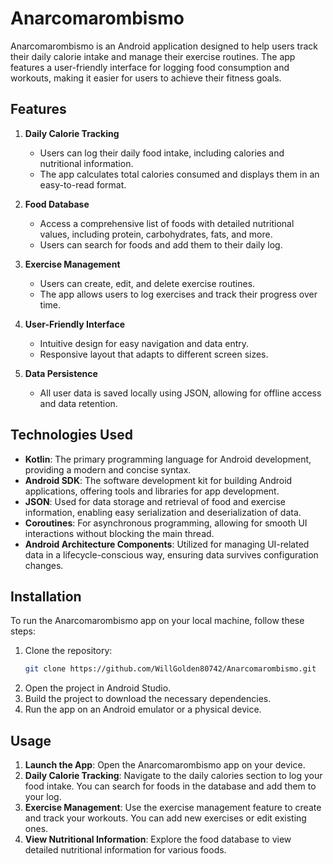 # Anarcomarombismo

Anarcomarombismo is an Android application designed to help users track their daily calorie intake and manage their exercise routines. The app features a user-friendly interface for logging food consumption and workouts, making it easier for users to achieve their fitness goals.

## Features

1. **Daily Calorie Tracking**
   - Users can log their daily food intake, including calories and nutritional information.
   - The app calculates total calories consumed and displays them in an easy-to-read format.

2. **Food Database**
   - Access a comprehensive list of foods with detailed nutritional values, including protein, carbohydrates, fats, and more.
   - Users can search for foods and add them to their daily log.

3. **Exercise Management**
   - Users can create, edit, and delete exercise routines.
   - The app allows users to log exercises and track their progress over time.

4. **User-Friendly Interface**
   - Intuitive design for easy navigation and data entry.
   - Responsive layout that adapts to different screen sizes.

5. **Data Persistence**
   - All user data is saved locally using JSON, allowing for offline access and data retention.

## Technologies Used

- **Kotlin**: The primary programming language for Android development, providing a modern and concise syntax.
- **Android SDK**: The software development kit for building Android applications, offering tools and libraries for app development.
- **JSON**: Used for data storage and retrieval of food and exercise information, enabling easy serialization and deserialization of data.
- **Coroutines**: For asynchronous programming, allowing for smooth UI interactions without blocking the main thread.
- **Android Architecture Components**: Utilized for managing UI-related data in a lifecycle-conscious way, ensuring data survives configuration changes.

## Installation

To run the Anarcomarombismo app on your local machine, follow these steps:

1. Clone the repository:
   ```bash
   git clone https://github.com/WillGolden80742/Anarcomarombismo.git
   ```
2. Open the project in Android Studio.
3. Build the project to download the necessary dependencies.
4. Run the app on an Android emulator or a physical device.

## Usage

1. **Launch the App**: Open the Anarcomarombismo app on your device.
2. **Daily Calorie Tracking**: Navigate to the daily calories section to log your food intake. You can search for foods in the database and add them to your log.
3. **Exercise Management**: Use the exercise management feature to create and track your workouts. You can add new exercises or edit existing ones.
4. **View Nutritional Information**: Explore the food database to view detailed nutritional information for various foods.
